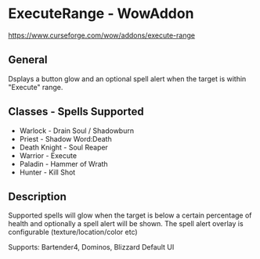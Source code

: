 # ExecuteRange - WowAddon
https://www.curseforge.com/wow/addons/execute-range

## General
Dsplays a button glow and an optional spell alert when the target is within "Execute" range.

## Classes - Spells Supported
* Warlock - Drain Soul / Shadowburn
* Priest - Shadow Word:Death
* Death Knight - Soul Reaper
* Warrior - Execute
* Paladin - Hammer of Wrath
* Hunter - Kill Shot

## Description
Supported spells will glow when the target is below a certain percentage of health and optionally a spell alert will be shown. The spell alert overlay is configurable (texture/location/color etc)

Supports: Bartender4, Dominos, Blizzard Default UI
